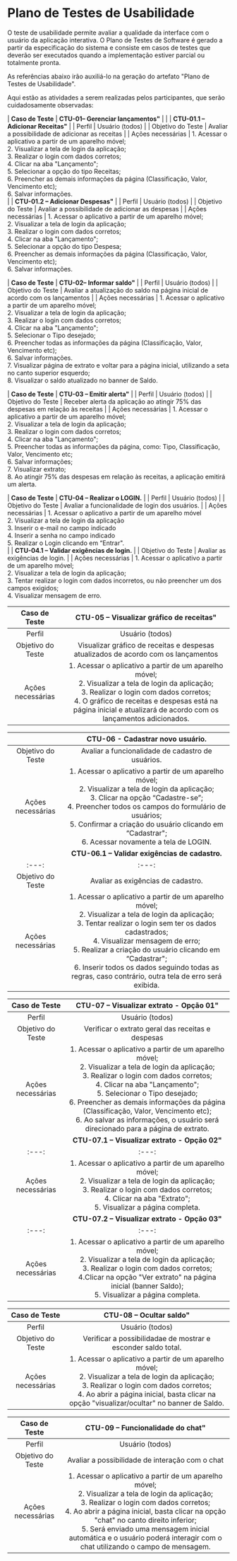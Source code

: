 # Plano de Testes de Usabilidade

O teste de usabilidade permite avaliar a qualidade da interface com o usuário da aplicação interativa. O Plano de Testes de Software é gerado a partir da especificação do sistema e consiste em casos de testes que deverão ser executados quando a implementação estiver parcial ou totalmente pronta.

As referências abaixo irão auxiliá-lo na geração do artefato "Plano de Testes de Usabilidade".

Aqui estão as atividades a serem realizadas pelos participantes, que serão cuidadosamente observadas:


| **Caso de Teste** 	| **CTU-01– Gerenciar lançamentos"**  	|
|                    	| **CTU-01.1 – Adicionar Receitas"**  	|
|	Perfil	| Usuário (todos) |
| Objetivo do Teste 	| Avaliar a possibilidade de adicionar as receitas  |
| Ações necessárias 	|  1. Acessar o aplicativo a partir de um aparelho móvel; <br>2. Visualizar a tela de login da aplicação; <br>3. Realizar o login com dados corretos;<br>4. Clicar na aba "Lançamento";<br>5. Selecionar a opção do tipo Receitas;<br>6. Preencher as demais informações da página (Classificação, Valor, Vencimento etc);<br>6. Salvar informações.<br>
|                   	| **CTU-01.2 – Adicionar Despesas"**  	|
|	Perfil	| Usuário (todos) |
| Objetivo do Teste 	| Avaliar a possibilidade de adicionar as despesas |
| Ações necessárias 	|  1. Acessar o aplicativo a partir de um aparelho móvel; <br>2. Visualizar a tela de login da aplicação; <br>3. Realizar o login com dados corretos;<br>4. Clicar na aba "Lançamento";<br>5. Selecionar a opção do tipo Despesa;<br>6. Preencher as demais informações da página (Classificação, Valor, Vencimento etc);<br>6. Salvar informações.<br>


| **Caso de Teste** 	| **CTU-02– Informar saldo"**  	|
|	Perfil	| Usuário (todos) |
| Objetivo do Teste 	| Avaliar a atualização do saldo na página inicial de acordo com os lançamentos |
| Ações necessárias 	|  1. Acessar o aplicativo a partir de um aparelho móvel; <br>2. Visualizar a tela de login da aplicação; <br>3. Realizar o login com dados corretos;<br>4. Clicar na aba "Lançamento";<br>5. Selecionar o Tipo desejado;<br>6. Preencher todas as informações da página (Classificação, Valor, Vencimento etc);<br>6. Salvar informações.<br>7. Visualizar página de extrato e voltar para a página inicial, utilizando a seta no canto superior esquerdo;<br>8. Visualizar o saldo atualizado no banner de Saldo.<br>

| **Caso de Teste** 	| **CTU-03 – Emitir alerta"**  	|
|	Perfil	| Usuário (todos) |
| Objetivo do Teste 	| Receber alerta da aplicação ao atingir 75% das despesas em relação às receitas |
| Ações necessárias 	|  1. Acessar o aplicativo a partir de um aparelho móvel; <br>2. Visualizar a tela de login da aplicação; <br>3. Realizar o login com dados corretos;<br>4. Clicar na aba "Lançamento";<br>5. Preencher todas as informações da página, como: Tipo, Classificação, Valor, Vencimento etc;<br>6. Salvar informações;<br>7. Visualizar extrato;<br>8. Ao atingir 75% das despesas em relação às receitas, a aplicação emitirá um alerta.<br>


| **Caso de Teste** 	| **CTU-04 – Realizar o LOGIN.**    	|
|	Perfil	| Usuário (todos) |
| Objetivo do Teste 	| Avaliar a funcionalidade de login dos usuários. |
| Ações necessárias 	|  1.  Acessar o aplicativo a partir de um aparelho móvel<br>	2. Visualizar a tela de login da aplicação<br>3. Inserir o e-mail no campo indicado<br>4. Inserir a senha no campo indicado<br>5. Realizar o Login clicando em “Entrar".<br>
|                     | **CTU-04.1 – Validar exigências de login.**  	|
| Objetivo do Teste 	| Avaliar as exigências de login. |
| Ações necessárias 	|  1. Acessar o aplicativo a partir de um aparelho móvel; <br>2. Visualizar a tela de login da aplicação; <br>3. Tentar realizar o login com dados incorretos, ou não preencher um dos campos exigidos;<br>4. Visualizar mensagem de erro.<br>


| **Caso de Teste** 	| **CTU-05 – Visualizar gráfico de receitas"**  	|
|:---:	|:---:	|
|	Perfil	| Usuário (todos) |
| Objetivo do Teste 	| Visualizar gráfico de receitas e despesas atualizados de acordo com os lançamentos |
| Ações necessárias 	|  1. Acessar o aplicativo a partir de um aparelho móvel; <br>2. Visualizar a tela de login da aplicação; <br>3. Realizar o login com dados corretos;<br>4. O gráfico de receitas e despesas está na página inicial e atualizará de acordo com os lançamentos adicionados.<br>


| 	                  | **CTU-06 - Cadastrar novo usuário.**  	|
|:---:	|:---:	|
| Objetivo do Teste 	| Avaliar a funcionalidade de cadastro de usuários. |
| Ações necessárias 	|  1. Acessar o aplicativo a partir de um aparelho móvel;<br>2. Visualizar a tela de login da aplicação;<br>3. Clicar na opção “Cadastre-se”; <br>4. Preencher todos os campos do formulário de usuários;<br>5. Confirmar a criação do usuário clicando em “Cadastrar";<br>6. Acessar novamente a tela de LOGIN.<br>
|                    	| **CTU-06.1 – Validar exigências de cadastro.**  	|
|:---:	|:---:	|
| Objetivo do Teste 	| Avaliar as exigências de cadastro. |
| Ações necessárias 	|  1. Acessar o aplicativo a partir de um aparelho móvel; <br>2. Visualizar a tela de login da aplicação;<br>3. Tentar realizar o login sem ter os dados cadastrados;<br>4. Visualizar mensagem de erro;<br>5. Realizar a criação do usuário clicando em “Cadastrar";<br>6. Inserir todos os dados seguindo todas as regras, caso contrário, outra tela de erro será exibida.<br>

| **Caso de Teste** 	| **CTU-07 – Visualizar extrato - Opção 01"**  	|
|:---:	|:---:	|
|	Perfil	| Usuário (todos) |
| Objetivo do Teste 	| Verificar o extrato geral das receitas e despesas |
| Ações necessárias 	|  1. Acessar o aplicativo a partir de um aparelho móvel; <br>2. Visualizar a tela de login da aplicação; <br>3. Realizar o login com dados corretos;<br>4. Clicar na aba "Lançamento";<br>5. Selecionar o Tipo desejado;<br>6. Preencher as demais informações da página (Classificação, Valor, Vencimento etc);<br>6. Ao salvar as informações, o usuário será direcionado para a página de extrato.<br>
|                  	| **CTU-07.1 – Visualizar extrato - Opção 02"**  	|
|:---:	|:---:	|
| Ações necessárias 	|  1. Acessar o aplicativo a partir de um aparelho móvel; <br>2. Visualizar a tela de login da aplicação; <br>3. Realizar o login com dados corretos;<br>4. Clicar na aba "Extrato";<br>5. Visualizar a página completa.<br>
|                  	| **CTU-07.2 – Visualizar extrato - Opção 03"**  	|
|:---:	|:---:	|
| Ações necessárias 	|  1. Acessar o aplicativo a partir de um aparelho móvel; <br>2. Visualizar a tela de login da aplicação; <br>3. Realizar o login com dados corretos;<br>4.Clicar na opção "Ver extrato" na página inicial (banner Saldo);<br>5. Visualizar a página completa.<br>


| **Caso de Teste** 	| **CTU-08 – Ocultar saldo"**  	|
|:---:	|:---:	|
|	Perfil	| Usuário (todos) |
| Objetivo do Teste 	| Verificar a possibilidadae de mostrar e esconder saldo total. |
| Ações necessárias 	|  1. Acessar o aplicativo a partir de um aparelho móvel; <br>2. Visualizar a tela de login da aplicação; <br>3. Realizar o login com dados corretos;<br>4. Ao abrir a página inicial, basta clicar na opção "visualizar/ocultar" no banner de Saldo.<br>


| **Caso de Teste** 	| **CTU-09 – Funcionalidade do chat"**  	|
|:---:	|:---:	|
|	Perfil	| Usuário (todos) |
| Objetivo do Teste 	| Avaliar a possibilidade de interação com o chat |
| Ações necessárias 	|  1. Acessar o aplicativo a partir de um aparelho móvel; <br>2. Visualizar a tela de login da aplicação; <br>3. Realizar o login com dados corretos;<br>4. Ao abrir a página inicial, basta clicar na opção "chat" no canto direito inferior;<br>5. Será enviado uma mensagem inicial automática e o usuário poderá interagir com o chat utilizando o campo de mensagem.<br>
